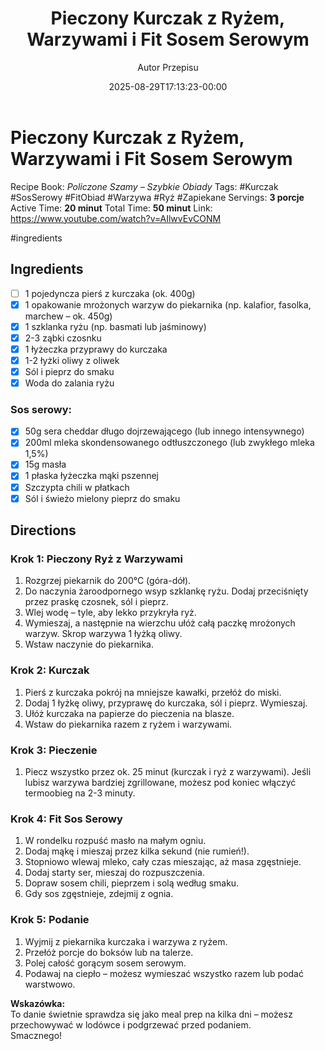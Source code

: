 ﻿---
draft: true
title: "Pieczony Kurczak z Ryżem, Warzywami i Fit Sosem Serowym"
author: "Autor Przepisu"
recipe_image: images/recipe-headers/default.avif
date: 2025-08-29T17:13:23-00:00
categories: ["do-kategoryzacji"]
tags: ["draft"]
tagline: "Przepis do sformatowania"
servings: 4
prep_time: 15
cook: true
cook_time: 30
calories: 300
protein: 20
fat: 10
carbohydrate: 25
---
# Pieczony Kurczak z Ryżem, Warzywami i Fit Sosem Serowym

Recipe Book: *Policzone Szamy – Szybkie Obiady*
Tags: #Kurczak #SosSerowy #FitObiad #Warzywa #Ryż #Zapiekane
Servings: **3 porcje**
Active Time: **20 minut**
Total Time: **50 minut**
Link: https://www.youtube.com/watch?v=AIlwvEvCONM

#ingredients 
## Ingredients
- [ ] 1 pojedyncza pierś z kurczaka (ok. 400g)
- [x] 1 opakowanie mrożonych warzyw do piekarnika (np. kalafior, fasolka, marchew – ok. 450g)
- [x] 1 szklanka ryżu (np. basmati lub jaśminowy)
- [x] 2-3 ząbki czosnku
- [x] 1 łyżeczka przyprawy do kurczaka
- [x] 1-2 łyżki oliwy z oliwek
- [x] Sól i pieprz do smaku
- [x] Woda do zalania ryżu

### Sos serowy:
- [x] 50g sera cheddar długo dojrzewającego (lub innego intensywnego)
- [x] 200ml mleka skondensowanego odtłuszczonego (lub zwykłego mleka 1,5%)
- [x] 15g masła
- [x] 1 płaska łyżeczka mąki pszennej
- [x] Szczypta chili w płatkach
- [x] Sól i świeżo mielony pieprz do smaku

## Directions

### Krok 1: Pieczony Ryż z Warzywami
1. Rozgrzej piekarnik do 200°C (góra-dół).
2. Do naczynia żaroodpornego wsyp szklankę ryżu. Dodaj przeciśnięty przez praskę czosnek, sól i pieprz.
3. Wlej wodę – tyle, aby lekko przykryła ryż.
4. Wymieszaj, a następnie na wierzchu ułóż całą paczkę mrożonych warzyw. Skrop warzywa 1 łyżką oliwy.
5. Wstaw naczynie do piekarnika.

### Krok 2: Kurczak
1. Pierś z kurczaka pokrój na mniejsze kawałki, przełóż do miski.
2. Dodaj 1 łyżkę oliwy, przyprawę do kurczaka, sól i pieprz. Wymieszaj.
3. Ułóż kurczaka na papierze do pieczenia na blasze.
4. Wstaw do piekarnika razem z ryżem i warzywami.

### Krok 3: Pieczenie
1. Piecz wszystko przez ok. 25 minut (kurczak i ryż z warzywami). Jeśli lubisz warzywa bardziej zgrillowane, możesz pod koniec włączyć termoobieg na 2-3 minuty.

### Krok 4: Fit Sos Serowy
1. W rondelku rozpuść masło na małym ogniu.
2. Dodaj mąkę i mieszaj przez kilka sekund (nie rumień!).
3. Stopniowo wlewaj mleko, cały czas mieszając, aż masa zgęstnieje.
4. Dodaj starty ser, mieszaj do rozpuszczenia.
5. Dopraw sosem chili, pieprzem i solą według smaku.
6. Gdy sos zgęstnieje, zdejmij z ognia.

### Krok 5: Podanie
1. Wyjmij z piekarnika kurczaka i warzywa z ryżem.
2. Przełóż porcje do boksów lub na talerze.
3. Polej całość gorącym sosem serowym.
4. Podawaj na ciepło – możesz wymieszać wszystko razem lub podać warstwowo.

**Wskazówka:**  
To danie świetnie sprawdza się jako meal prep na kilka dni – możesz przechowywać w lodówce i podgrzewać przed podaniem.  
Smacznego!
